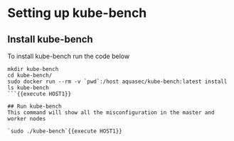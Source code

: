 # Setting up kube-bench

## Install kube-bench
To install kube-bench run the code below

```
mkdir kube-bench
cd kube-bench/
sudo docker run --rm -v `pwd`:/host aquasec/kube-bench:latest install
ls kube-bench
```{{execute HOST1}}

## Run kube-bench
This command will show all the misconfiguration in the master and worker nodes

`sudo ./kube-bench`{{execute HOST1}}
